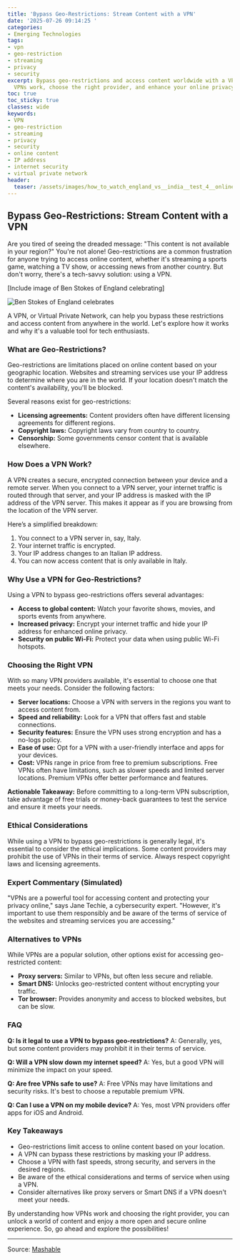 ```yaml
---
title: 'Bypass Geo-Restrictions: Stream Content with a VPN'
date: '2025-07-26 09:14:25 '
categories:
- Emerging Technologies
tags:
- vpn
- geo-restriction
- streaming
- privacy
- security
excerpt: Bypass geo-restrictions and access content worldwide with a VPN. Learn how
  VPNs work, choose the right provider, and enhance your online privacy.
toc: true
toc_sticky: true
classes: wide
keywords:
- VPN
- geo-restriction
- streaming
- privacy
- security
- online content
- IP address
- internet security
- virtual private network
header:
  teaser: /assets/images/how_to_watch_england_vs__india__test_4__online_for_20250726091425.jpg
---
```


## Bypass Geo-Restrictions: Stream Content with a VPN

Are you tired of seeing the dreaded message: "This content is not available in your region?" You're not alone! Geo-restrictions are a common frustration for anyone trying to access online content, whether it's streaming a sports game, watching a TV show, or accessing news from another country. But don't worry, there's a tech-savvy solution: using a VPN.

[Include image of Ben Stokes of England celebrating]

![Ben Stokes of England celebrates](https://helios-i.mashable.com/imagery/articles/02jqD3jUKC4nbbZfLwqlIvU/hero-image.jpg)

A VPN, or Virtual Private Network, can help you bypass these restrictions and access content from anywhere in the world. Let's explore how it works and why it's a valuable tool for tech enthusiasts.

### What are Geo-Restrictions?

Geo-restrictions are limitations placed on online content based on your geographic location. Websites and streaming services use your IP address to determine where you are in the world. If your location doesn't match the content's availability, you'll be blocked.

Several reasons exist for geo-restrictions:

*   **Licensing agreements:** Content providers often have different licensing agreements for different regions.
*   **Copyright laws:** Copyright laws vary from country to country.
*   **Censorship:** Some governments censor content that is available elsewhere.

### How Does a VPN Work?

A VPN creates a secure, encrypted connection between your device and a remote server. When you connect to a VPN server, your internet traffic is routed through that server, and your IP address is masked with the IP address of the VPN server. This makes it appear as if you are browsing from the location of the VPN server.

Here’s a simplified breakdown:

1.  You connect to a VPN server in, say, Italy.
2.  Your internet traffic is encrypted.
3.  Your IP address changes to an Italian IP address.
4.  You can now access content that is only available in Italy.

### Why Use a VPN for Geo-Restrictions?

Using a VPN to bypass geo-restrictions offers several advantages:

*   **Access to global content:** Watch your favorite shows, movies, and sports events from anywhere.
*   **Increased privacy:** Encrypt your internet traffic and hide your IP address for enhanced online privacy.
*   **Security on public Wi-Fi:** Protect your data when using public Wi-Fi hotspots.

### Choosing the Right VPN

With so many VPN providers available, it's essential to choose one that meets your needs. Consider the following factors:

*   **Server locations:** Choose a VPN with servers in the regions you want to access content from.
*   **Speed and reliability:** Look for a VPN that offers fast and stable connections.
*   **Security features:** Ensure the VPN uses strong encryption and has a no-logs policy.
*   **Ease of use:** Opt for a VPN with a user-friendly interface and apps for your devices.
*   **Cost:** VPNs range in price from free to premium subscriptions. Free VPNs often have limitations, such as slower speeds and limited server locations. Premium VPNs offer better performance and features.

**Actionable Takeaway:** Before committing to a long-term VPN subscription, take advantage of free trials or money-back guarantees to test the service and ensure it meets your needs.

### Ethical Considerations

While using a VPN to bypass geo-restrictions is generally legal, it's essential to consider the ethical implications. Some content providers may prohibit the use of VPNs in their terms of service. Always respect copyright laws and licensing agreements.

### Expert Commentary (Simulated)

"VPNs are a powerful tool for accessing content and protecting your privacy online," says Jane Techie, a cybersecurity expert. "However, it's important to use them responsibly and be aware of the terms of service of the websites and streaming services you are accessing."

### Alternatives to VPNs

While VPNs are a popular solution, other options exist for accessing geo-restricted content:

*   **Proxy servers:** Similar to VPNs, but often less secure and reliable.
*   **Smart DNS:** Unlocks geo-restricted content without encrypting your traffic.
*   **Tor browser:** Provides anonymity and access to blocked websites, but can be slow.

### FAQ

**Q: Is it legal to use a VPN to bypass geo-restrictions?**
A: Generally, yes, but some content providers may prohibit it in their terms of service.

**Q: Will a VPN slow down my internet speed?**
A: Yes, but a good VPN will minimize the impact on your speed.

**Q: Are free VPNs safe to use?**
A: Free VPNs may have limitations and security risks. It's best to choose a reputable premium VPN.

**Q: Can I use a VPN on my mobile device?**
A: Yes, most VPN providers offer apps for iOS and Android.

### Key Takeaways

*   Geo-restrictions limit access to online content based on your location.
*   A VPN can bypass these restrictions by masking your IP address.
*   Choose a VPN with fast speeds, strong security, and servers in the desired regions.
*   Be aware of the ethical considerations and terms of service when using a VPN.
*   Consider alternatives like proxy servers or Smart DNS if a VPN doesn't meet your needs.

By understanding how VPNs work and choosing the right provider, you can unlock a world of content and enjoy a more open and secure online experience. So, go ahead and explore the possibilities!

---

Source: [Mashable](https://mashable.com/article/england-india-test-1-2025-live-stream-for-free)